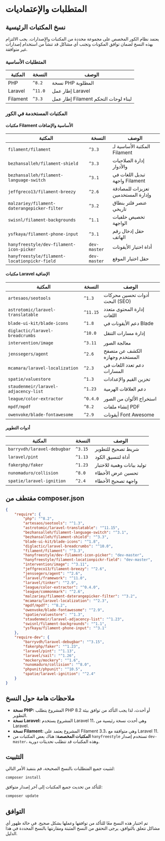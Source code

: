 # المتطلبات والإعتماديات

## نسخ المكتبات الرئيسية

يعتمد نظام الكور المخصص على مجموعة محددة من المكتبات والإصدارات. يجب الالتزام بهذه النسخ لضمان توافق المكونات وتجنب أي مشاكل قد تنشأ من استخدام إصدارات غير متوافقة.

### المتطلبات الأساسية

| المكتبة | النسخة | الوصف |
|---------|--------|-------|
| PHP | `^8.2` | نسخة PHP المطلوبة |
| Laravel | `^11.0` | إطار عمل Laravel |
| Filament | `^3.3` | إطار عمل Filament لبناء لوحات التحكم |

### المكتبات المستخدمة في الكور

#### مكتبات Filament الأساسية والإضافات

| المكتبة | النسخة | الوصف |
|---------|--------|-------|
| `filament/filament` | `^3.3` | المكتبة الأساسية لـ Filament |
| `bezhansalleh/filament-shield` | `^3.3` | إدارة الصلاحيات والأدوار |
| `bezhansalleh/filament-language-switch` | `^3.1` | تبديل اللغات في واجهة Filament |
| `jeffgreco13/filament-breezy` | `^2.6` | تعزيزات للمصادقة وإدارة المستخدمين |
| `malzariey/filament-daterangepicker-filter` | `^3.2` | عنصر فلتر بنطاق تاريخي |
| `swisnl/filament-backgrounds` | `^1.1` | تخصيص خلفيات الواجهة |
| `ysfkaya/filament-phone-input` | `^3.1` | حقل إدخال رقم الهاتف |
| `hanyfreestyle/dev-filament-icon-picker` | `dev-master` | أداة اختيار الأيقونات |
| `hanyfreestyle/filament-locationpickr-field` | `dev-master` | حقل اختيار الموقع |

#### مكتبات Laravel الإضافية

| المكتبة | النسخة | الوصف |
|---------|--------|-------|
| `artesaos/seotools` | `^1.3` | أدوات تحسين محركات البحث (SEO) |
| `astrotomic/laravel-translatable` | `^11.15` | إدارة المحتوى متعدد اللغات |
| `blade-ui-kit/blade-icons` | `^1.8` | دعم الأيقونات في Blade |
| `diglactic/laravel-breadcrumbs` | `^10.0` | إدارة مسارات التنقل |
| `intervention/image` | `^3.11` | معالجة الصور |
| `jenssegers/agent` | `^2.6` | الكشف عن متصفح المستخدم وجهازه |
| `mcamara/laravel-localization` | `^2.3` | دعم تعدد اللغات في المسارات |
| `spatie/valuestore` | `^1.3` | تخزين القيم والإعدادات |
| `staudenmeir/laravel-adjacency-list` | `^1.23` | دعم العلاقات الهرمية |
| `league/color-extractor` | `^0.4.0` | استخراج الألوان من الصور |
| `mpdf/mpdf` | `^8.2` | إنشاء ملفات PDF |
| `owenvoke/blade-fontawesome` | `^2.9` | أيقونات Font Awesome |

#### أدوات التطوير

| المكتبة | النسخة | الوصف |
|---------|--------|-------|
| `barryvdh/laravel-debugbar` | `^3.15` | شريط تصحيح للتطوير |
| `laravel/pint` | `^1.13` | أداة لتنسيق الكود |
| `fakerphp/faker` | `^1.23` | توليد بيانات وهمية للاختبار |
| `nunomaduro/collision` | `^8.0` | تحسين عرض الأخطاء |
| `spatie/laravel-ignition` | `^2.4` | واجهة تصحيح الأخطاء |

## مقتطف من composer.json

```json
{
    "require": {
        "php": "^8.2",
        "artesaos/seotools": "^1.3",
        "astrotomic/laravel-translatable": "^11.15",
        "bezhansalleh/filament-language-switch": "^3.1",
        "bezhansalleh/filament-shield": "^3.3",
        "blade-ui-kit/blade-icons": "^1.8",
        "diglactic/laravel-breadcrumbs": "^10.0",
        "filament/filament": "^3.3",
        "hanyfreestyle/dev-filament-icon-picker": "dev-master",
        "hanyfreestyle/filament-locationpickr-field": "dev-master",
        "intervention/image": "^3.11",
        "jeffgreco13/filament-breezy": "^2.6",
        "jenssegers/agent": "^2.6",
        "laravel/framework": "^11.0",
        "laravel/tinker": "^2.9",
        "league/color-extractor": "^0.4.0",
        "league/commonmark": "^2.6",
        "malzariey/filament-daterangepicker-filter": "^3.2",
        "mcamara/laravel-localization": "^2.3",
        "mpdf/mpdf": "^8.2",
        "owenvoke/blade-fontawesome": "^2.9",
        "spatie/valuestore": "^1.3",
        "staudenmeir/laravel-adjacency-list": "^1.23",
        "swisnl/filament-backgrounds": "^1.1",
        "ysfkaya/filament-phone-input": "^3.1"
    },
    "require-dev": {
        "barryvdh/laravel-debugbar": "^3.15",
        "fakerphp/faker": "^1.23",
        "laravel/pint": "^1.13",
        "laravel/sail": "^1.26",
        "mockery/mockery": "^1.6",
        "nunomaduro/collision": "^8.0",
        "phpunit/phpunit": "^10.5",
        "spatie/laravel-ignition": "^2.4"
    }
}
```

## ملاحظات هامة حول النسخ

- **نسخة PHP:** المشروع يتطلب PHP 8.2 أو أحدث، لذا يجب التأكد من توافق بيئة التطوير.
- **نسخة Laravel:** المشروع يستخدم Laravel 11، وهي أحدث نسخة رئيسية من Laravel.
- **نسخة Filament:** المشروع يعتمد على Filament 3.3، وهي متوافقة مع Laravel 11.
- **المكتبات المخصصة:** هناك بعض المكتبات من `hanyfreestyle` تستخدم إصدار `dev-master`، وهذه المكتبات قد تتطلب تحديثات دورية.

## التثبيت

لتثبيت جميع المتطلبات بالنسخ الصحيحة، قم بتنفيذ الأمر التالي:

```bash
composer install
```

للتأكد من تحديث جميع المكتبات إلى آخر إصدار متوافق:

```bash
composer update
```

## التوافق

تم اختبار هذه النسخ معًا للتأكد من توافقها وعملها بشكل صحيح. في حالة ظهور أي مشاكل تتعلق بالتوافق، يرجى التحقق من النسخ المثبتة ومقارنتها بالنسخ المحددة في هذا الدليل.
